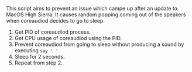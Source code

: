 This script aims to prevent an issue which campe up after an update to MacOS High Sierra.
It causes random popping coming out of the speakers when coreaudiod decides to go to sleep. 

1. Get PID of coreaudiod process.
1. Get CPU usage of coreaudiod using the PID.
1. Prevent coreaudiod from going to sleep without producing a sound by executing `say ' '`.
1. Sleep for 2 seconds.
1. Repeat from step 2.